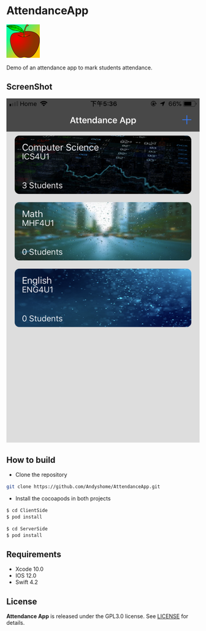 # AttendanceApp
![](https://github.com/Andyshome/AttendanceApp/blob/master/ClientSide/Group2_Piotr_Szczepaniec/Assets.xcassets/AppIcon.appiconset/Icon-App-29x29%403x.png)

Demo of an attendance app to mark students attendance.

## ScreenShot
![](https://github.com/Andyshome/AttendanceApp/blob/master/ScreenShot.PNG)



## How to build

* Clone the repository

```bash
git clone https://github.com/Andyshome/AttendanceApp.git
```

* Install the cocoapods in both projects

```bash
$ cd ClientSide
$ pod install
```

```bash
$ cd ServerSide
$ pod install
```

## Requirements
* Xcode 10.0
* IOS 12.0
* Swift 4.2



## License
**Attendance App** is released under the GPL3.0 license. See [LICENSE](https://github.com/Andyshome/AttendanceApp/blob/master/LICENSE) for details.
